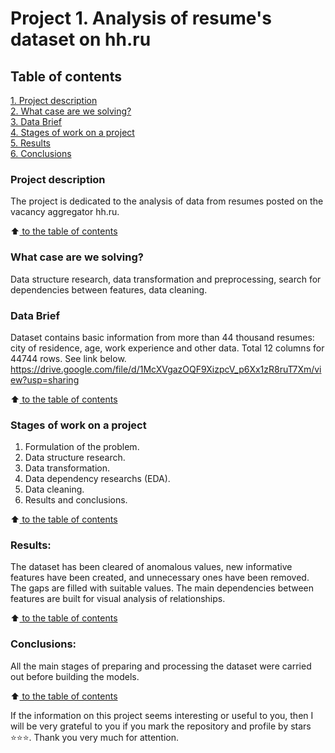 # Project 1. Analysis of resume's dataset on hh.ru

## Table of contents  
[1. Project description](README.md#Project-description)  
[2. What case are we solving?](README.md#What-case-are-we-solving)  
[3. Data Brief](README.md#Data-Brief)  
[4. Stages of work on a project](README.md#Stages-of-work-on-a-project)  
[5. Results](README.md#Results)    
[6. Conclusions](README.md#Conclusions) 

### Project description    
The project is dedicated to the analysis of data from resumes posted on the vacancy aggregator hh.ru.

:arrow_up:[ to the table of contents](README.md#Table-of-contents)


### What case are we solving?    
Data structure research, data transformation and preprocessing, search for dependencies between features, data cleaning.

### Data Brief
Dataset contains basic information from more than 44 thousand resumes: city of residence, age, work experience and other data.
Total 12 columns for 44744 rows.
See link below.
https://drive.google.com/file/d/1McXVgazOQF9XizpcV_p6Xx1zR8ruT7Xm/view?usp=sharing
  
:arrow_up:[ to the table of contents](README.md#Table-of-contents)


### Stages of work on a project  
1. Formulation of the problem.
2. Data structure research.
3. Data transformation.
4. Data dependency researchs (EDA).
5. Data cleaning.
6. Results and conclusions.

:arrow_up:[ to the table of contents](README.md#Table-of-contents)


### Results:  
The dataset has been cleared of anomalous values, new informative features have been created, and unnecessary ones have been removed. 
The gaps are filled with suitable values. The main dependencies between features are built for visual analysis of relationships.

:arrow_up:[ to the table of contents](README.md#Table-of-contents)


### Conclusions:  
All the main stages of preparing and processing the dataset were carried out before building the models.


:arrow_up:[ to the table of contents](README.md#Table-of-contents)


If the information on this project seems interesting or useful to you, then I will be very grateful to you if you mark the repository and profile by stars ⭐️⭐️⭐️. 
Thank you very much for attention.
